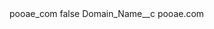 <?xml version="1.0" encoding="UTF-8"?>
<CustomMetadata xmlns="http://soap.sforce.com/2006/04/metadata" xmlns:xsi="http://www.w3.org/2001/XMLSchema-instance" xmlns:xsd="http://www.w3.org/2001/XMLSchema">
    <label>pooae_com</label>
    <protected>false</protected>
    <values>
        <field>Domain_Name__c</field>
        <value xsi:type="xsd:string">pooae.com</value>
    </values>
</CustomMetadata>
